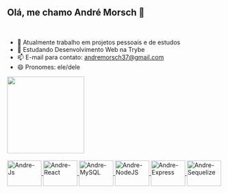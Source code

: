 <h2>
  Olá, me chamo André Morsch 👋
</h1>
<br>

- 🔭 Atualmente trabalho em projetos pessoais e de estudos
- 🌱 Estudando Desenvolvimento Web na Trybe
- 📫 E-mail para contato: andremorsch37@gmail.com
- 😄 Pronomes: ele/dele

<div align="left">
  <a href="https://github.com/andremorsch">
  <img height="180em" src="https://github-readme-stats.vercel.app/api?username=andremorsch&show_icons=true&theme=dark&include_all_commits=true&count_private=true"/>
  <!-- <img height="180em" src="https://github-readme-stats.vercel.app/api/top-langs/?username=andremorsch&layout=compact&langs_count=7&theme=dark"/>   -->  <!-- Adicionar futuramente a parte comentada -->
</div>

<div style="display: inline_block"><br>
  <img align="center" alt="Andre-Js" height="60" width="80" src="https://cdn.jsdelivr.net/gh/devicons/devicon/icons/javascript/javascript-original.svg">
  <img align="center" alt="Andre-React" height="60" width="80" src="https://cdn.jsdelivr.net/gh/devicons/devicon/icons/react/react-original-wordmark.svg">
  <img align="center" alt="Andre-MySQL" height="60" width="80" src="https://cdn.jsdelivr.net/gh/devicons/devicon/icons/mysql/mysql-plain-wordmark.svg">
  <img align="center" alt="Andre-NodeJS" height="60" width="80" src="https://cdn.jsdelivr.net/gh/devicons/devicon/icons/nodejs/nodejs-original-wordmark.svg">
  <img align="center" alt="Andre-Express" height="60" width="80" src="https://cdn.jsdelivr.net/gh/devicons/devicon/icons/express/express-original-wordmark.svg">
  <img align="center" alt="Andre-Sequelize" height="60" width="80" src="https://cdn.jsdelivr.net/gh/devicons/devicon/icons/sequelize/sequelize-plain-wordmark.svg">
</div>